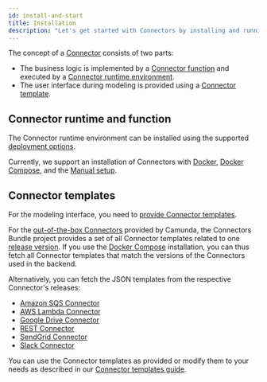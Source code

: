 ```yaml
---
id: install-and-start
title: Installation
description: "Let's get started with Connectors by installing and running them."
---
```


The concept of a [Connector](/components/connectors/introduction.md) consists of two parts:

- The business logic is implemented by a [Connector function](/components/connectors/custom-built-connectors/connector-sdk.md#runtime-logic)
  and executed by a [Connector runtime environment](/components/connectors/custom-built-connectors/connector-sdk.md#runtime-environments).
- The user interface during modeling is provided using a [Connector template](/components/connectors/custom-built-connectors/connector-templates.md).

## Connector runtime and function

The Connector runtime environment can be installed using the supported [deployment options](/self-managed/platform-deployment/platform-8-deployment.md#deployment-options).

Currently, we support an installation of Connectors with [Docker](/self-managed/platform-deployment/docker.md#connectors),
[Docker Compose](/self-managed/platform-deployment/docker.md#docker-compose), and the [Manual setup](/self-managed/platform-deployment/local.md#run-connectors).

## Connector templates

For the modeling interface, you need to [provide Connector templates](/components/connectors/custom-built-connectors/connector-templates.md#providing-and-using-connector-templates).

For the [out-of-the-box Connectors](/components/connectors/out-of-the-box-connectors/available-connectors-overview.md) provided by Camunda,
the Connectors Bundle project provides a set of all Connector templates related to one [release version](https://github.com/camunda/connectors-bundle/releases).
If you use the [Docker Compose](/self-managed/platform-deployment/docker.md#docker-compose) installation, you can thus fetch all Connector templates that match the versions of the Connectors used in the backend.

Alternatively, you can fetch the JSON templates from the respective Connector's releases:

- [Amazon SQS Connector](https://github.com/camunda/connector-sqs/releases)
- [AWS Lambda Connector](https://github.com/camunda/connector-aws-lambda/releases)
- [Google Drive Connector](https://github.com/camunda/connector-google-drive/releases)
- [REST Connector](https://github.com/camunda/connector-http-json/releases)
- [SendGrid Connector](https://github.com/camunda/connector-sendgrid/releases)
- [Slack Connector](https://github.com/camunda/connector-slack/releases)

You can use the Connector templates as provided or modify them to your needs as described in our [Connector templates guide](/components/connectors/custom-built-connectors/connector-templates.md).
